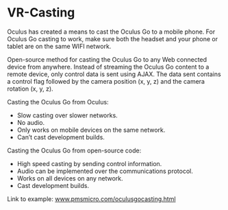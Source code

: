 # VR-Casting

Oculus has created a means to cast the Oculus Go to a mobile phone. For Oculus Go casting to work, make sure both the headset and your phone or tablet are on the same WIFI network. 

Open-source method for casting the Oculus Go to any Web connected device from anywhere. Instead of streaming the Oculus Go content to a remote device, only control data is sent using AJAX. The data sent contains a control flag followed by the camera position (x, y, z) and the camera rotation (x, y, z).

Casting the Oculus Go from Oculus:
* Slow casting over slower networks.
* No audio. 
* Only works on mobile devices on the same network.
* Can’t cast development builds.

Casting the Oculus Go from open-source code:
* High speed casting by sending control information.
* Audio can be implemented over the communications protocol.
* Works on all devices on any network.
* Cast development builds.

Link to example: www.pmsmicro.com/oculusgocasting.html
